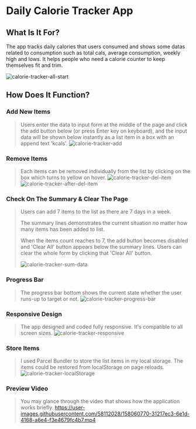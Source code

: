# Daily Calorie Tracker App

## What Is It For?

The app tracks daily calories that users consumed and shows some datas related to consumption such as total cals, average consumption, weekly high and lows. It helps people who need a calorie counter to keep themselves fit and trim.

![calorie-tracker-all-start](https://user-images.githubusercontent.com/58112028/158062096-39f80464-4696-4a54-8464-59b575771838.png)


## How Does It Function?

### Add New Items
>Users enter the data to input form at the middle of the page and click the add button below (or press Enter key on keyboard), and the input data will be shown below instantly as a list item in a box with an append text 'kcals'.
![calorie-tracker-add](https://user-images.githubusercontent.com/58112028/158061891-ccba1e1b-1f92-44e3-bf5d-87fd4f147430.png)

### Remove Items
>Each items can be removed individually from the list by clicking on the box which turns to yellow on hover.
![calorie-tracker-del-item](https://user-images.githubusercontent.com/58112028/158062329-3e06d463-1d7c-4fc8-b2a9-64e09e7b960c.png)  
![calorie-tracker-after-del-item](https://user-images.githubusercontent.com/58112028/158063009-b6161b21-84d2-4b96-9674-ff1b270be61a.png)

### Check On The Summary & Clear The Page
>Users can add 7 items to the list as there are 7 days in a week.
>
>The summary lines demonstrates the current situation no matter how many items has been added to list. 
>
>When the items count reaches to 7, the add button becomes disabled and 'Clear All' button appears below the summary lines. Users can clear the whole form by clicking that 'Clear All' button.
>
>![calorie-tracker-sum-data](https://user-images.githubusercontent.com/58112028/158064426-7cd46eda-b040-43ce-9a2d-0105c5e8673b.png)

### Progress Bar
>The progress bar bottom shows the current state whether the user runs-up to target or not.
>![calorie-tracker-progress-bar](https://user-images.githubusercontent.com/58112028/158065471-78496fb4-c0ce-4697-bdda-65851edb0a3e.png)

### Responsive Design
>The app designed and coded fully responsive. It's compatible to all screen sizes. 
>![calorie-tracker-responsive](https://user-images.githubusercontent.com/58112028/158065915-897139a3-1846-4fdc-ab67-65b853114268.png)


### Store Items
>I used Parcel Bundler to store the list items in my local storage. The items could be restored from localStorage on page reloads.
>![calorie-tracker-localStorage](https://user-images.githubusercontent.com/58112028/158066217-ac270b04-ee25-4177-b8e1-55b972d655de.png)



### Preview Video
>You may glance through the video that shows how the application works briefly.
>https://user-images.githubusercontent.com/58112028/158060770-31217ec3-6e1d-4168-a6e4-f3e4679fc4b7.mp4

